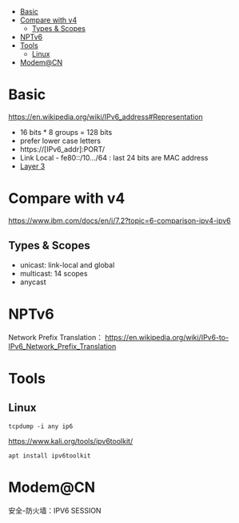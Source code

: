 - [Basic](#basic)
- [Compare with v4](#compare-with-v4)
    - [Types \& Scopes](#types--scopes)
- [NPTv6](#nptv6)
- [Tools](#tools)
    - [Linux](#linux)
- [Modem@CN](#modemcn)

# Basic
https://en.wikipedia.org/wiki/IPv6_address#Representation

- 16 bits * 8 groups = 128 bits
- prefer lower case letters
- https://[IPv6_addr]:PORT/
- Link Local - fe80::/10.../64 : last 24 bits are MAC address
- [Layer 3](./L3/#ipv6-packet)

# Compare with v4
https://www.ibm.com/docs/en/i/7.2?topic=6-comparison-ipv4-ipv6

## Types & Scopes
- unicast: link-local and global
- multicast: 14 scopes
- anycast

# NPTv6
Network Prefix Translation： https://en.wikipedia.org/wiki/IPv6-to-IPv6_Network_Prefix_Translation

# Tools
## Linux

    tcpdump -i any ip6

https://www.kali.org/tools/ipv6toolkit/

    apt install ipv6toolkit

# Modem@CN
安全-防火墙：IPV6 SESSION
